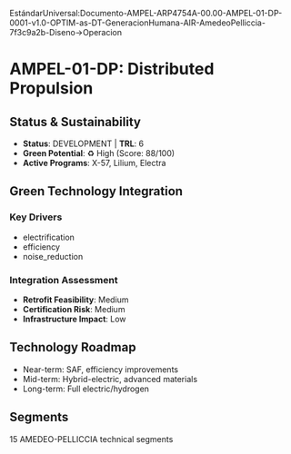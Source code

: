 EstándarUniversal:Documento-AMPEL-ARP4754A-00.00-AMPEL-01-DP-0001-v1.0-OPTIM-as-DT-GeneracionHumana-AIR-AmedeoPelliccia-7f3c9a2b-Diseno→Operacion

# AMPEL-01-DP: Distributed Propulsion

## Status & Sustainability
- **Status**: DEVELOPMENT | **TRL**: 6
- **Green Potential**: ♻️ High (Score: 88/100)
- **Active Programs**: X-57, Lilium, Electra

## Green Technology Integration
### Key Drivers
- electrification
- efficiency
- noise_reduction

### Integration Assessment
- **Retrofit Feasibility**: Medium
- **Certification Risk**: Medium
- **Infrastructure Impact**: Low

## Technology Roadmap
- Near-term: SAF, efficiency improvements
- Mid-term: Hybrid-electric, advanced materials
- Long-term: Full electric/hydrogen

## Segments
15 AMEDEO-PELLICCIA technical segments

